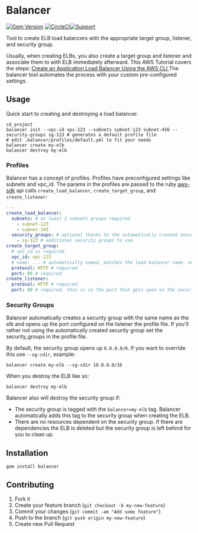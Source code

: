 # Balancer

[![Gem Version](https://badge.fury.io/rb/balancer.svg)](https://badge.fury.io/rb/balancer)
[![CircleCI](https://circleci.com/gh/tongueroo/balancer.svg?style=svg)](https://circleci.com/gh/tongueroo/balancer)[![Support](https://img.shields.io/badge/get-support-blue.svg)](https://boltops.com?utm_source=badge&utm_medium=badge&utm_campaign=balancer)

Tool to create ELB load balancers with the appropriate target group, listener, and security group.

Usually, when creating ELBs, you also create a target group and listener and associate them to with ELB immediately afterward. This AWS Tutorial covers the steps: [Create an Application Load Balancer Using the AWS CLI
](https://docs.aws.amazon.com/elasticloadbalancing/latest/application/tutorial-application-load-balancer-cli.html)  The balancer tool automates the process with your custom pre-configured settings.

## Usage

Quick start to creating and destroying a load balancer.

    cd project
    balancer init --vpc-id vpc-123 --subnets subnet-123 subnet-456 --security-groups sg-123 # generates a default profile file
    # edit .balancer/profiles/default.yml to fit your needs
    balancer create my-elb
    balancer destroy my-elb

### Profiles

Balancer has a concept of profiles.  Profiles have preconfigured settings like subnets and vpc_id.  The params in the profiles are passed to the ruby [aws-sdk](https://docs.aws.amazon.com/sdk-for-ruby/v3/api/Aws/ElasticLoadBalancingV2/Client.html) api calls  `create_load_balancer`, `create_target_group`, and `create_listener`:

```yaml
---
create_load_balancer:
  subnets: # at least 2 subnets groups required
    - subnet-123
    - subnet-345
  security_groups: # optional thanks to the automatically created security group by balancer
    - sg-123 # additional security groups to use
create_target_group:
  # vpc_id is required
  vpc_id: vpc-123
  # name: ... # automatically named, matches the load balancer name. override here
  protocol: HTTP # required
  port: 80 # required
create_listener:
  protocol: HTTP # required
  port: 80 # required, this is is the port that gets open on the security group
```

### Security Groups

Balancer automatically creates a security group with the same name as the elb and opens up the port configured on the listener the profile file.  If you'll rather not using the automatically created security group set the security_groups in the profile file.

By default, the security group opens up `0.0.0.0/0`. If you want to override this use `--sg-cdir`, example:

    balancer create my-elb --sg-cdir 10.0.0.0/16

When you destroy the ELB like so:

    balancer destroy my-elb

Balancer also will destroy the security group if:

* The security group is tagged with the `balancer=my-elb` tag. Balancer automatically adds this tag to the security group when creating the ELB.
* There are no resources dependent on the security group. If there are dependencies the ELB is deleted but the security group is left behind for you to clean up.

## Installation

    gem install balancer

## Contributing

1. Fork it
2. Create your feature branch (`git checkout -b my-new-feature`)
3. Commit your changes (`git commit -am "Add some feature"`)
4. Push to the branch (`git push origin my-new-feature`)
5. Create new Pull Request
